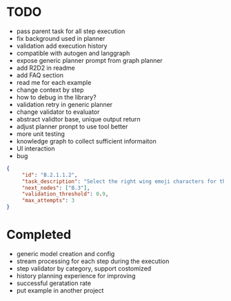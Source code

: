 # TODO
- pass parent task for all step execution
- fix background used in planner
- validation add execution history
- compatible with autogen and langgraph
- expose generic planner prompt from graph planner
- add R2D2 in readme
- add FAQ section
- read me for each example
- change context by step
- how to debug in the library?
- validation retry in generic planner
- change validator to evaluator
- abstract validtor base, unique output return
- adjust planner pronpt to use tool better
- more unit testing
- knowledge graph to collect sufficient informaiton
- UI interaction
- bug
```json
{
     "id": "B.2.1.1.2",
     "task_description": "Select the right wing emoji characters for the dragon, focusing on specific styles and sizes.",
     "next_nodes": ["B.3"],
     "validation_threshold": 0.9,
     "max_attempts": 3
}
```

# Completed
- generic model creation and config
- stream processing for each step during the execution
- step validator by category, support costomized
- history planning experience for improving
- successful geratation rate
- put example in another project
